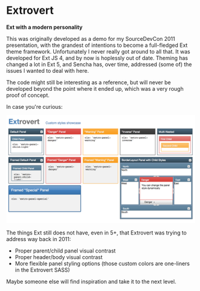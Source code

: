 # Extrovert

**Ext with a modern personality**

This was originally developed as a demo for my SourceDevCon 2011 presentation, with the grandest of intentions to become a full-fledged Ext theme framework. Unfortunately I never really got around to all that. It was developed for Ext JS 4, and by now is hoplessly out of date. Theming has changed a lot in Ext 5, and Sencha has, over time, addressed (some of) the issues I wanted to deal with here.

The code might still be interesting as a reference, but will never be developed beyond the point where it ended up, which was a very rough proof of concept.

In case you're curious:

![](https://raw.githubusercontent.com/bmoeskau/Extrovert/master/theme-preview.png)

The things Ext still does not have, even in 5+, that Extrovert was trying to address way back in 2011:

- Proper parent/child panel visual contrast
- Proper header/body visual contrast
- More flexible panel styling options (those custom colors are one-liners in the Extrovert SASS)

Maybe someone else will find inspiration and take it to the next level.
